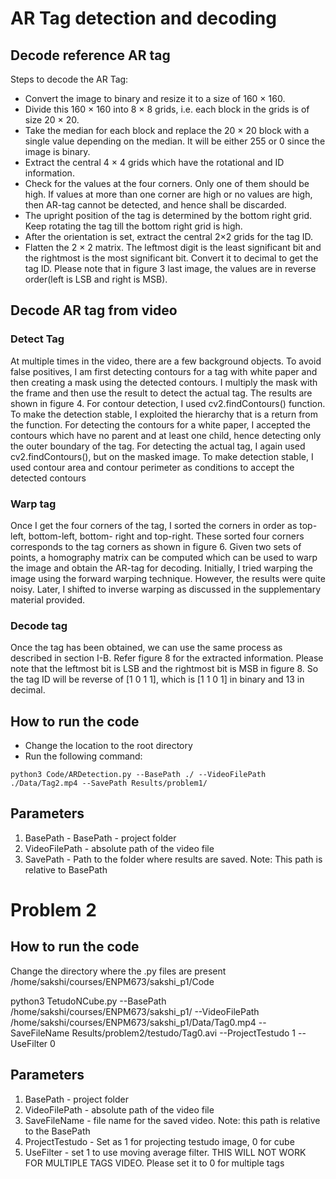 # AR Tag detection and decoding
## Decode reference AR tag
Steps to decode the AR Tag:
- Convert the image to binary and resize it to a size of
160 × 160.
- Divide this 160 × 160 into 8 × 8 grids, i.e. each block
in the grids is of size 20 × 20.
- Take the median for each block and replace the 20 × 20 block with a single value depending on the median. It
will be either 255 or 0 since the image is binary.
- Extract the central 4 × 4 grids which have the rotational
and ID information.
- Check for the values at the four corners. Only one of
them should be high. If values at more than one corner
are high or no values are high, then AR-tag cannot be
detected, and hence shall be discarded.
- The upright position of the tag is determined by the
bottom right grid. Keep rotating the tag till the bottom
right grid is high.
- After the orientation is set, extract the central 2×2 grids
for the tag ID.
- Flatten the 2 × 2 matrix. The leftmost digit is the least
significant bit and the rightmost is the most significant
bit. Convert it to decimal to get the tag ID. Please note
that in figure 3 last image, the values are in reverse
order(left is LSB and right is MSB).
## Decode AR tag from video
### Detect Tag
At multiple times in the video, there are
a few background objects. To avoid false positives, I am first
detecting contours for a tag with white paper and then creating
a mask using the detected contours. I multiply the mask with
the frame and then use the result to detect the actual tag. The
results are shown in figure 4.
For contour detection, I used cv2.findContours() function. To
make the detection stable, I exploited the hierarchy that is a
return from the function. For detecting the contours for a white
paper, I accepted the contours which have no parent and at least one child, hence detecting only the outer boundary of
the tag.
For detecting the actual tag, I again used cv2.findContours(),
but on the masked image. To make detection stable, I used
contour area and contour perimeter as conditions to accept
the detected contours
### Warp tag
Once I get the four corners of the tag, I
sorted the corners in order as top-left, bottom-left, bottom-
right and top-right. These sorted four corners corresponds to
the tag corners as shown in figure 6. Given two sets of points, a homography matrix can be computed which can be used to
warp the image and obtain the AR-tag for decoding. Initially, I
tried warping the image using the forward warping technique.
However, the results were quite noisy. Later, I shifted to
inverse warping as discussed in the supplementary material
provided.
### Decode tag
Once the tag has been obtained, we can use
the same process as described in section I-B. Refer figure 8
for the extracted information. Please note that the leftmost bit
is LSB and the rightmost bit is MSB in figure 8. So the tag
ID will be reverse of [1 0 1 1], which is [1 1 0 1] in binary
and 13 in decimal.

## How to run the code
- Change the location to the root directory 
- Run the following command:
```  
python3 Code/ARDetection.py --BasePath ./ --VideoFilePath ./Data/Tag2.mp4 --SavePath Results/problem1/
```


## Parameters
1) BasePath - BasePath - project folder 
2) VideoFilePath - absolute path of the video file
3) SavePath - Path to the folder where results are saved. Note: This path is relative to BasePath

# Problem 2

## How to run the code
Change the directory where the .py files are present    
/home/sakshi/courses/ENPM673/sakshi_p1/Code

 python3 TetudoNCube.py --BasePath /home/sakshi/courses/ENPM673/sakshi_p1/ --VideoFilePath /home/sakshi/courses/ENPM673/sakshi_p1/Data/Tag0.mp4 --SaveFileName Results/problem2/testudo/Tag0.avi --ProjectTestudo 1 --UseFilter 0


## Parameters

1) BasePath - project folder 
2) VideoFilePath - absolute path of the video file
3) SaveFileName - file name for the saved video. Note: this path is relative to the BasePath
4) ProjectTestudo - Set as 1 for projecting testudo image, 0 for cube
5) UseFilter - set 1 to use moving average filter. THIS WILL NOT WORK FOR MULTIPLE TAGS VIDEO. Please set it to 0 for multiple tags 
